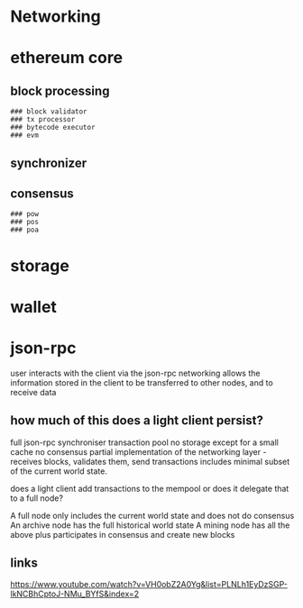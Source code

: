 

# Networking

# ethereum core
  ## block processing
    ### block validator
    ### tx processor
    ### bytecode executor
    ### evm
  ## synchronizer
  ## consensus
    ### pow
    ### pos
    ### poa

# storage
# wallet

# json-rpc

user interacts with the client via the json-rpc
networking allows the information stored in the client to be transferred to other nodes, and to receive data


## how much of this does a light client persist?
full json-rpc
synchroniser
transaction pool
no storage except for a small cache
no consensus
partial implementation of the networking layer - receives blocks, validates them, send transactions
includes minimal subset of the current world state.

does a light client add transactions to the mempool or does it delegate that to a full node?

A full node only includes the current world state and does not do consensus
An archive node has the full historical world state
A mining node has all the above plus participates in consensus and create new blocks

## links
https://www.youtube.com/watch?v=VH0obZ2A0Yg&list=PLNLh1EyDzSGP-lkNCBhCptoJ-NMu_BYfS&index=2